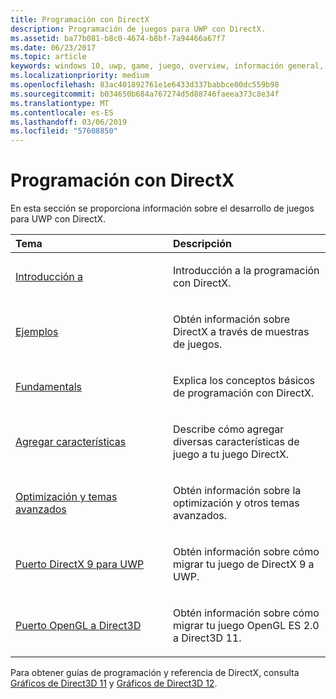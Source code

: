 ```yaml
---
title: Programación con DirectX
description: Programación de juegos para UWP con DirectX.
ms.assetid: ba77b081-b8c0-4674-b8bf-7a94466a67f7
ms.date: 06/23/2017
ms.topic: article
keywords: windows 10, uwp, game, juego, overview, información general, programming, programación, directx, DirectX
ms.localizationpriority: medium
ms.openlocfilehash: 83ac401892761e1e6433d337babbce00dc559b98
ms.sourcegitcommit: b034650b684a767274d5d88746faeea373c8e34f
ms.translationtype: MT
ms.contentlocale: es-ES
ms.lasthandoff: 03/06/2019
ms.locfileid: "57608850"
---
```

# <a name="directx-programming"></a>Programación con DirectX

En esta sección se proporciona información sobre el desarrollo de juegos para UWP con DirectX.

<table>
<colgroup>
<col width="50%" />
<col width="50%" />
</colgroup>
<thead>
<tr class="header">
<th align="left">Tema</th>
<th align="left">Descripción</th>
</tr>
</thead>
<tbody>
<tr class="odd">
<td align="left"><p><a href="directx-getting-started.md">Introducción a</a></p></td>
<td align="left"><p>Introducción a la programación con DirectX.</p></td>
</tr>
<tr class="even">
<td align="left"><p><a href="directx-samples.md">Ejemplos</a></p></td>
<td align="left"><p>Obtén información sobre DirectX a través de muestras de juegos.</p></td>
</tr>
<tr class="odd">
<td align="left"><p><a href="directx-fundamentals.md">Fundamentals</a></p></td>
<td align="left"><p>Explica los conceptos básicos de programación con DirectX.</p></td>
</tr>
<tr class="even">
<td align="left"><p><a href="directx-add-features.md">Agregar características</a></p></td>
<td align="left"><p>Describe cómo agregar diversas características de juego a tu juego DirectX.</p></td>
</tr>
<tr class="odd">
<td align="left"><p><a href="directx-optimization-and-advanced-topics.md">Optimización y temas avanzados</a></p></td>
<td align="left"><p>Obtén información sobre la optimización y otros temas avanzados.</p></td>
</tr>
<tr class="even">
<td align="left"><p><a href="porting-your-directx-9-game-to-windows-store.md">Puerto DirectX 9 para UWP</a></p></td>
<td align="left"><p>Obtén información sobre cómo migrar tu juego de DirectX 9 a UWP.</p></td>
</tr>
<tr class="odd">
<td align="left"><p><a href="port-from-opengl-es-2-0-to-directx-11-1.md">Puerto OpenGL a Direct3D</a></p></td>
<td align="left"><p>Obtén información sobre cómo migrar tu juego OpenGL ES 2.0 a Direct3D 11.</p></td>
</tr>
</tbody>
</table>


Para obtener guías de programación y referencia de DirectX, consulta [Gráficos de Direct3D 11](https://msdn.microsoft.com/library/windows/desktop/ff476080.aspx) y [Gráficos de Direct3D 12](https://msdn.microsoft.com/library/windows/desktop/dn903821.aspx).
 






